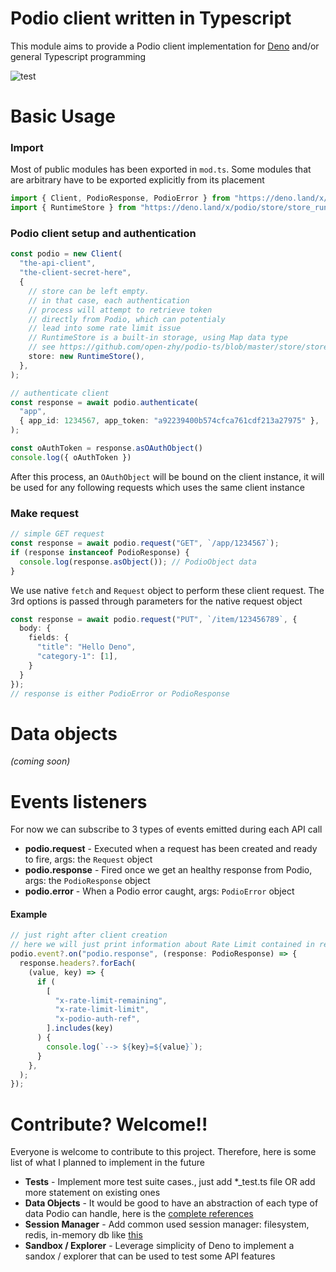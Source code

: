 # Podio client written in Typescript

This module aims to provide a Podio client implementation for [Deno](https://deno.land/) and/or general Typescript programming

![test](https://github.com/open-zhy/podio-ts/workflows/CI/badge.svg)

# Basic Usage
### Import
Most of public modules has been exported in `mod.ts`.
Some modules that are arbitrary have to be exported explicitly from its placement
```typescript
import { Client, PodioResponse, PodioError } from "https://deno.land/x/podio/mod.ts"
import { RuntimeStore } from "https://deno.land/x/podio/store/store_runtime.ts"
```

### Podio client setup and authentication
```typescript
const podio = new Client(
  "the-api-client",
  "the-client-secret-here",
  {
    // store can be left empty.
    // in that case, each authentication
    // process will attempt to retrieve token
    // directly from Podio, which can potentialy 
    // lead into some rate limit issue
    // RuntimeStore is a built-in storage, using Map data type
    // see https://github.com/open-zhy/podio-ts/blob/master/store/store_runtime.ts
    store: new RuntimeStore(),
  },
);

// authenticate client
const response = await podio.authenticate(
  "app",
  { app_id: 1234567, app_token: "a92239400b574cfca761cdf213a27975" },
);

const oAuthToken = response.asOAuthObject()
console.log({ oAuthToken })
```
After this process, an `OAuthObject` will be bound on the client instance, it will be used for any following requests which uses the same client instance


### Make request

```typescript
// simple GET request
const response = await podio.request("GET", `/app/1234567`);
if (response instanceof PodioResponse) {
  console.log(response.asObject()); // PodioObject data
}
```

We use native `fetch` and `Request` object to perform these client request. The 3rd options is passed through parameters for the native request object

```typescript
const response = await podio.request("PUT", `/item/123456789`, {
  body: {
    fields: {
      "title": "Hello Deno",
      "category-1": [1],
    }
  }
});
// response is either PodioError or PodioResponse
```

# Data objects
*(coming soon)*


# Events listeners
For now we can subscribe to 3 types of events emitted during each API call
-   **podio.request** - Executed when a request has been created and ready to fire, args: the `Request` object
-   **podio.response** - Fired once we get an healthy response from Podio, args: the `PodioResponse` object
-   **podio.error** - When a Podio error caught, args: `PodioError` object

#### Example
```typescript
// just right after client creation
// here we will just print information about Rate Limit contained in response headers
podio.event?.on("podio.response", (response: PodioResponse) => {
  response.headers?.forEach(
    (value, key) => {
      if (
        [
          "x-rate-limit-remaining",
          "x-rate-limit-limit",
          "x-podio-auth-ref",
        ].includes(key)
      ) {
        console.log(`--> ${key}=${value}`);
      }
    },
  );
});
```


# Contribute? Welcome!!
Everyone is welcome to contribute to this project.
Therefore, here is some list of what I planned to implement in the future

-   **Tests** - Implement more test suite cases., just add *_test.ts file OR add more statement on existing ones
-   **Data Objects** - It would be good to have an abstraction of each type of data Podio can handle, here is the [complete references](https://developers.podio.com/doc)
-   **Session Manager** - Add common used session manager: filesystem, redis, in-memory db like [this](https://docs.rs/memdb/1.0.0/memdb/)
-   **Sandbox / Explorer** - Leverage simplicity of Deno to implement a sandox / explorer that can be used to test some API features